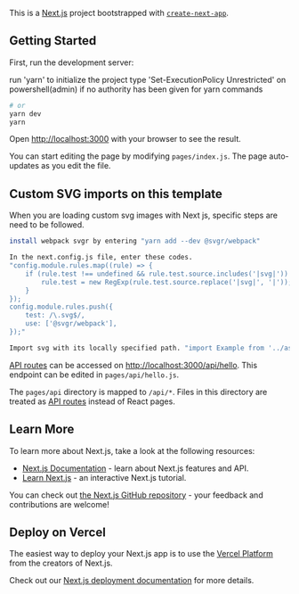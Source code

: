 This is a [Next.js](https://nextjs.org/) project bootstrapped
with [`create-next-app`](https://github.com/vercel/next.js/tree/canary/packages/create-next-app).

## Getting Started

First, run the development server:

run 'yarn' to initialize the project type 'Set-ExecutionPolicy Unrestricted' on powershell(admin) if no authority has
been given for yarn commands

```bash
# or
yarn dev
yarn
```

Open [http://localhost:3000](http://localhost:3000) with your browser to see the result.

You can start editing the page by modifying `pages/index.js`. The page auto-updates as you edit the file.

## Custom SVG imports on this template

When you are loading custom svg images with Next js, specific steps are need to be followed.

```bash
install webpack svgr by entering "yarn add --dev @svgr/webpack"

In the next.config.js file, enter these codes.
"config.module.rules.map((rule) => {
    if (rule.test !== undefined && rule.test.source.includes('|svg|')) {
        rule.test = new RegExp(rule.test.source.replace('|svg|', '|'));
    }
});
config.module.rules.push({
    test: /\.svg$/,
    use: ['@svgr/webpack'],
});"

Import svg with its locally specified path. "import Example from '../assets/Example.svg"

```

[API routes](https://nextjs.org/docs/api-routes/introduction) can be accessed
on [http://localhost:3000/api/hello](http://localhost:3000/api/hello). This endpoint can be edited
in `pages/api/hello.js`.

The `pages/api` directory is mapped to `/api/*`. Files in this directory are treated
as [API routes](https://nextjs.org/docs/api-routes/introduction) instead of React pages.

## Learn More

To learn more about Next.js, take a look at the following resources:

- [Next.js Documentation](https://nextjs.org/docs) - learn about Next.js features and API.
- [Learn Next.js](https://nextjs.org/learn) - an interactive Next.js tutorial.

You can check out [the Next.js GitHub repository](https://github.com/vercel/next.js/) - your feedback and contributions
are welcome!

## Deploy on Vercel

The easiest way to deploy your Next.js app is to use
the [Vercel Platform](https://vercel.com/new?utm_medium=default-template&filter=next.js&utm_source=create-next-app&utm_campaign=create-next-app-readme)
from the creators of Next.js.

Check out our [Next.js deployment documentation](https://nextjs.org/docs/deployment) for more details.
